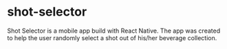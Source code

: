 # shot-selector
Shot Selector is a mobile app build with React Native. The app was created to help the user randomly select a shot out of his/her beverage collection.

